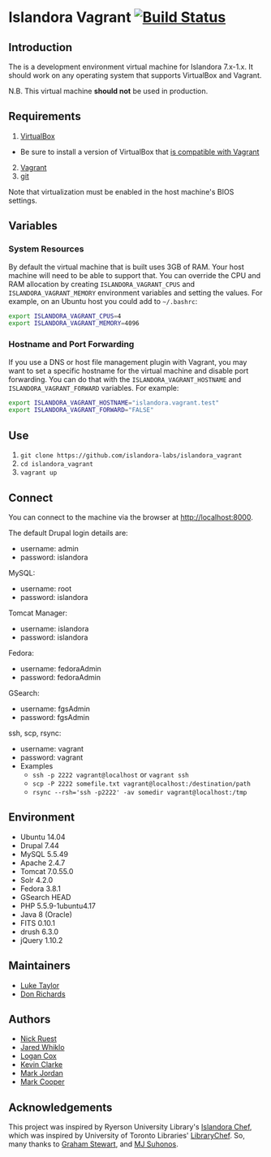 # Islandora Vagrant [![Build Status](https://travis-ci.org/Islandora-Labs/islandora_vagrant.svg?branch=master)](https://travis-ci.org/Islandora-Labs/islandora_vagrant)

## Introduction

The is a development environment virtual machine for Islandora 7.x-1.x. It should work on any operating system that supports VirtualBox and Vagrant.

N.B. This virtual machine **should not** be used in production.


## Requirements

1. [VirtualBox](https://www.virtualbox.org/)
  * Be sure to install a version of VirtualBox that [is compatible with Vagrant](https://www.vagrantup.com/docs/virtualbox/)
2. [Vagrant](http://www.vagrantup.com)
3. [git](https://git-scm.com/)

Note that virtualization must be enabled in the host machine's BIOS settings.

## Variables

### System Resources

By default the virtual machine that is built uses 3GB of RAM. Your host machine will need to be able to support that. You can override the CPU and RAM allocation by creating `ISLANDORA_VAGRANT_CPUS` and `ISLANDORA_VAGRANT_MEMORY` environment variables and setting the values. For example, on an Ubuntu host you could add to `~/.bashrc`:

```bash
export ISLANDORA_VAGRANT_CPUS=4
export ISLANDORA_VAGRANT_MEMORY=4096
```

### Hostname and Port Forwarding

If you use a DNS or host file management plugin with Vagrant,  you may want to set a specific hostname for the virtual machine and disable port forwarding. You can do that with the `ISLANDORA_VAGRANT_HOSTNAME` and `ISLANDORA_VAGRANT_FORWARD` variables. For example:

```bash
export ISLANDORA_VAGRANT_HOSTNAME="islandora.vagrant.test"
export ISLANDORA_VAGRANT_FORWARD="FALSE"
```

## Use

1. `git clone https://github.com/islandora-labs/islandora_vagrant`
2. `cd islandora_vagrant`
3. `vagrant up`

## Connect

You can connect to the machine via the browser at [http://localhost:8000](http://localhost:8000).

The default Drupal login details are:
  - username: admin
  - password: islandora

MySQL:
  - username: root
  - password: islandora

Tomcat Manager:
  - username: islandora
  - password: islandora

Fedora:
  - username: fedoraAdmin
  - password: fedoraAdmin

GSearch:
  - username: fgsAdmin
  - password: fgsAdmin

ssh, scp, rsync:
  - username: vagrant
  - password: vagrant
  - Examples
    - `ssh -p 2222 vagrant@localhost` or `vagrant ssh`
    - `scp -P 2222 somefile.txt vagrant@localhost:/destination/path`
    - `rsync --rsh='ssh -p2222' -av somedir vagrant@localhost:/tmp`

## Environment

- Ubuntu 14.04
- Drupal 7.44
- MySQL 5.5.49
- Apache 2.4.7
- Tomcat 7.0.55.0
- Solr 4.2.0
- Fedora 3.8.1
- GSearch HEAD
- PHP 5.5.9-1ubuntu4.17
- Java 8 (Oracle)
- FITS 0.10.1
- drush 6.3.0
- jQuery 1.10.2

## Maintainers

* [Luke Taylor](https://github.com/lutaylor)
* [Don Richards](https://github.com/donrichards)

## Authors

* [Nick Ruest](https://github.com/ruebot)
* [Jared Whiklo](https://github.com/whikloj)
* [Logan Cox](https://github.com/lo5an)
* [Kevin Clarke](https://github.com/ksclarke)
* [Mark Jordan](https://github.com/mjordan)
* [Mark Cooper](https://github.com/mark-cooper)

## Acknowledgements

This project was inspired by Ryerson University Library's [Islandora Chef](https://github.com/ryersonlibrary/islandora_chef), which was inspired by University of Toronto Libraries' [LibraryChef](https://github.com/utlib/chef-islandora). So, many thanks to [Graham Stewart](https://github.com/whitepine23), and [MJ Suhonos](http://github.com/mjsuhonos/).
